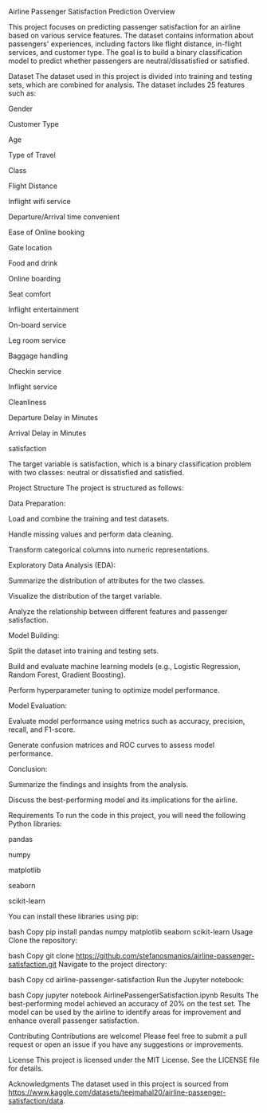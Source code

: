 Airline Passenger Satisfaction Prediction
Overview

This project focuses on predicting passenger satisfaction for an airline based on various service features. The dataset contains information about passengers' experiences, including factors like flight distance, in-flight services, and customer type. The goal is to build a binary classification model to predict whether passengers are neutral/dissatisfied or satisfied.


Dataset
The dataset used in this project is divided into training and testing sets, which are combined for analysis. The dataset includes 25 features such as:

Gender

Customer Type

Age

Type of Travel

Class

Flight Distance

Inflight wifi service

Departure/Arrival time convenient

Ease of Online booking

Gate location

Food and drink

Online boarding

Seat comfort

Inflight entertainment

On-board service

Leg room service

Baggage handling

Checkin service

Inflight service

Cleanliness

Departure Delay in Minutes

Arrival Delay in Minutes

satisfaction

The target variable is satisfaction, which is a binary classification problem with two classes: neutral or dissatisfied and satisfied.



Project Structure
The project is structured as follows:



Data Preparation:

Load and combine the training and test datasets.

Handle missing values and perform data cleaning.

Transform categorical columns into numeric representations.


Exploratory Data Analysis (EDA):

Summarize the distribution of attributes for the two classes.

Visualize the distribution of the target variable.

Analyze the relationship between different features and passenger satisfaction.


Model Building:

Split the dataset into training and testing sets.

Build and evaluate machine learning models (e.g., Logistic Regression, Random Forest, Gradient Boosting).

Perform hyperparameter tuning to optimize model performance.


Model Evaluation:

Evaluate model performance using metrics such as accuracy, precision, recall, and F1-score.

Generate confusion matrices and ROC curves to assess model performance.


Conclusion:

Summarize the findings and insights from the analysis.

Discuss the best-performing model and its implications for the airline.


Requirements
To run the code in this project, you will need the following Python libraries:

pandas

numpy

matplotlib

seaborn

scikit-learn

You can install these libraries using pip:

bash
Copy
pip install pandas numpy matplotlib seaborn scikit-learn
Usage
Clone the repository:

bash
Copy
git clone https://github.com/stefanosmanios/airline-passenger-satisfaction.git
Navigate to the project directory:

bash
Copy
cd airline-passenger-satisfaction
Run the Jupyter notebook:

bash
Copy
jupyter notebook AirlinePassengerSatisfaction.ipynb
Results
The best-performing model achieved an accuracy of 20% on the test set. The model can be used by the airline to identify areas for improvement and enhance overall passenger satisfaction.

Contributing
Contributions are welcome! Please feel free to submit a pull request or open an issue if you have any suggestions or improvements.

License
This project is licensed under the MIT License. See the LICENSE file for details.

Acknowledgments
The dataset used in this project is sourced from https://www.kaggle.com/datasets/teejmahal20/airline-passenger-satisfaction/data.
